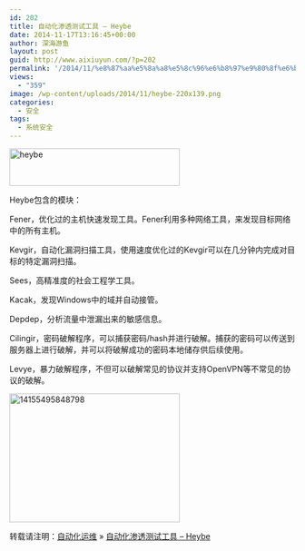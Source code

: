 ```yaml
---
id: 202
title: 自动化渗透测试工具 – Heybe
date: 2014-11-17T13:16:45+00:00
author: 深海游鱼
layout: post
guid: http://www.aixiuyun.com/?p=202
permalink: '/2014/11/%e8%87%aa%e5%8a%a8%e5%8c%96%e6%b8%97%e9%80%8f%e6%b5%8b%e8%af%95%e5%b7%a5%e5%85%b7-heybe.html'
views:
  - "359"
image: /wp-content/uploads/2014/11/heybe-220x139.png
categories:
  - 安全
tags:
  - 系统安全
---
```

[<img src="http://www.wanglijie.cn/wp-content/uploads/2014/11/heybe-300x66.png" alt="heybe" width="300" height="66" class="aligncenter size-medium wp-image-204" srcset="http://www.wanglijie.cn/wp-content/uploads/2014/11/heybe-300x66.png 300w, http://www.wanglijie.cn/wp-content/uploads/2014/11/heybe.png 624w" sizes="(max-width: 300px) 100vw, 300px" />](http://www.wanglijie.cn/wp-content/uploads/2014/11/heybe.png)
  
Heybe包含的模块：
  
Fener，优化过的主机快速发现工具。Fener利用多种网络工具，来发现目标网络中的所有主机。
  
Kevgir，自动化漏洞扫描工具，使用速度优化过的Kevgir可以在几分钟内完成对目标的特定漏洞扫描。
  
Sees，高精准度的社会工程学工具。
  
Kacak，发现Windows中的域并自动接管。
  
Depdep，分析流量中泄漏出来的敏感信息。
  
Cilingir，密码破解程序，可以捕获密码/hash并进行破解。捕获的密码可以传送到服务器上进行破解，并可以将破解成功的密码本地储存供后续使用。
  
Levye，暴力破解程序，不但可以破解常见的协议并支持OpenVPN等不常见的协议的破解。
  
[<img src="http://www.wanglijie.cn/wp-content/uploads/2014/11/14155495848798-300x227.jpg" alt="14155495848798" width="300" height="227" class="aligncenter size-medium wp-image-203" srcset="http://www.wanglijie.cn/wp-content/uploads/2014/11/14155495848798-300x227.jpg 300w, http://www.wanglijie.cn/wp-content/uploads/2014/11/14155495848798.jpg 690w" sizes="(max-width: 300px) 100vw, 300px" />](http://www.wanglijie.cn/wp-content/uploads/2014/11/14155495848798.jpg)

转载请注明：[自动化运维](http://www.wanglijie.cn) &raquo; [自动化渗透测试工具 – Heybe](http://www.wanglijie.cn/2014/11/%e8%87%aa%e5%8a%a8%e5%8c%96%e6%b8%97%e9%80%8f%e6%b5%8b%e8%af%95%e5%b7%a5%e5%85%b7-heybe.html)